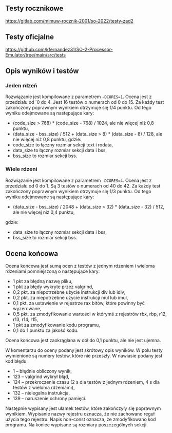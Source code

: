 ## Testy rocznikowe
https://gitlab.com/mimuw-rocznik-2001/so-2022/testy-zad2

## Testy oficjalne
https://github.com/kfernandez31/SO-2-Processor-Emulator/tree/main/src/tests

## Opis wyników i testów

### Jeden rdzeń

Rozwiązanie jest kompilowane z parametrem `-DCORES=1`. Ocena jest z przedziału od `0 do 4. Jest 16 testów o numerach od 0 do 15. Za każdy test zakończony poprawnym wynikiem otrzymuje się 1/4 punktu. Od tego wyniku odejmowane są następujące kary:
  * (code_size > 768) * (code_size - 768) / 1024,
    ale nie więcej niż 0,8 punktu,
  * (data_size - bss_size) / 512 + (data_size > 8) * (data_size - 8) / 128,
    ale nie więcej niż 0,8 punktu,
gdzie:
  * code_size to łączny rozmiar sekcji text i rodata,
  * data_size to łączny rozmiar sekcji data i bss,
  * bss_size to rozmiar sekcji bss.

### Wiele rdzeni

Rozwiązanie jest kompilowane z parametrem `-DCORES=4`. Ocena jest z przedziału
od 0 do 1. Są 3 testów o numerach od 40 do 42. Za każdy test zakończony
poprawnym wynikiem otrzymuje się 1/3 punktu. Od tego wyniku odejmowane są
następujące kary:

  * (data_size - bss_size) / 2048 + (data_size > 32) * (data_size - 32) / 512,
    ale nie więcej niż 0,4 punktu,

gdzie:

  * data_size to łączny rozmiar sekcji data i bss,
  * bss_size to rozmiar sekcji bss.

## Ocena końcowa

Ocena końcowa jest sumą ocen z testów z jednym rdzeniem i wieloma rdzeniami
pomniejszoną o następujące kary:

  * 1 pkt za błędną nazwę pliku,
  * 1 pkt za błędy wykryte przez valgrind,
  * 0,2 pkt. za niepotrzebne użycie instrukcji div lub idiv,
  * 0,2 pkt. za niepotrzebne użycie instrukcji mul lub imul,
  * 0,1 pkt. za ustawienie w rejestrze rax bitów, które powinny być wyzerowane,
  * 0,5 pkt. za zmodyfikowanie wartości w którymś z rejestrów rbx, rbp, r12,
    r13, r14, r15,
  * 1 pkt za zmodyfikowanie kodu programu,
  * 0,1 do 1 punktu za jakość kodu.

Ocena końcowa jest zaokrąglana w dół do 0,1 punktu, ale nie jest ujemna.

W komentarzu do oceny podany jest skrótowy opis wyników. W polu testy wymienione
są numery testów, które nie przeszły. W nawiasie podany jest kod błędu:

  * 1   – błędnie obliczony wynik,
  * 123 – valgrind wykrył błąd,
  * 124 – przekroczenie czasu (2 s dla testów z jednym rdzeniem, 4 s dla testów
    z wieloma rdzeniami),
  * 132 – nielegalna instrukcja,
  * 139 – naruszenie ochrony pamięci.

Następnie wypisany jest ułamek testów, które zakończyły się poprawnym wynikiem.
Wypisanie nazwy rejestru oznacza, że nie zachowano reguł użycia tego rejestru.
Napis non-const oznacza, że zmodyfikowano kod programu.
Na koniec wypisane są rozmiary poszczególnych sekcji.
